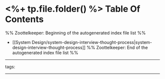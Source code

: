 # <%+ tp.file.folder() %> Table Of Contents



%% Zoottelkeeper: Beginning of the autogenerated index file list  %%
-  [[System Design/system-design-interview-thought-process|system-design-interview-thought-process]]
%% Zoottelkeeper: End of the autogenerated index file list  %%



---

tags: 

---